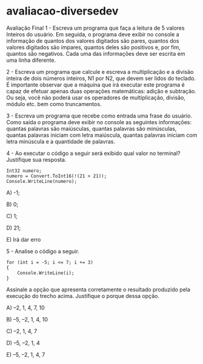 # avaliacao-diversedev

Avaliação Final
1 - Escreva um programa que faça a leitura de 5 valores Inteiros do usuário. Em seguida, o programa deve exibir no console a informação de quantos dos valores digitados são pares, quantos dos valores digitados são ímpares, quantos deles são positivos e, por fim, quantos são negativos. Cada uma das informações deve ser escrita em uma linha diferente.

2 - Escreva um programa que calcule e escreva a multiplicação e a divisão inteira de dois números inteiros, N1 por N2, que devem ser lidos do teclado. É importante observar que a máquina que irá executar este programa é capaz de efetuar apenas duas operações matemáticas: adição e subtração. Ou seja, você não poderá usar os operadores de multiplicação, divisão, módulo etc. bem como truncamentos.

3 - Escreva um programa que recebe como entrada uma frase do usuário. Como saída o programa deve exibir no console as seguintes informações: quantas palavras são maiúsculas, quantas palavras são minúsculas, quantas palavras iniciam com letra maiúscula, quantas palavras iniciam com letra minúscula e a quantidade de palavras.

4 - Ao executar o código a seguir será exibido qual valor no terminal? Justifique sua resposta.

```
Int32 numero;
numero = Convert.ToInt16(!(21 > 21));
Console.WriteLine(numero);
```

A) -1;

B) 0;

C) 1;

D) 21;

E) Irá dar erro

5 - Analise o código a seguir.

```
for (int i = -5; i <= 7; i += 3)
{
    Console.WriteLine(i);
}
```

Assinale a opção que apresenta corretamente o resultado produzido pela execução do trecho acima. Justifique o porque dessa opção.

A) –2, 1, 4, 7, 10

B) –5, –2, 1, 4, 10

C) –2, 1, 4, 7

D) –5, –2, 1, 4

E) –5, –2, 1, 4, 7
